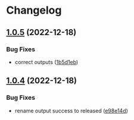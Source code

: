 # Changelog

## [1.0.5](https://github.com/cihelper/action-semanticrelease-githubaction/compare/v1.0.4...v1.0.5) (2022-12-18)


### Bug Fixes

* correct outputs ([1b5d1eb](https://github.com/cihelper/action-semanticrelease-githubaction/commit/1b5d1eb6ac8f6771c7e644cded81ba4f7e5919ab))

## [1.0.4](https://github.com/cihelper/action-semanticrelease-githubaction/compare/v1.0.3...v1.0.4) (2022-12-18)


### Bug Fixes

* rename output success to released ([e98e14d](https://github.com/cihelper/action-semanticrelease-githubaction/commit/e98e14db8db04ba9fc15f6527bb60a2f14c3d6fa))
